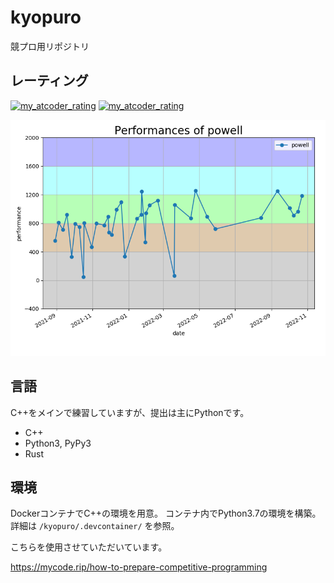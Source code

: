 # kyopuro
競プロ用リポジトリ

## レーティング
[![my_atcoder_rating](https://badgen.org/img/atcoder/powell/rating/algorithm?style=flat)](https://atcoder.jp/users/powell)
[![my_atcoder_rating](https://badgen.org/img/atcoder/powell/rating/heuristic?style=flat)](https://atcoder.jp/users/powell?contestType=heuristic)

![performance](images/performance_20221105.png)


## 言語
C++をメインで練習していますが、提出は主にPythonです。
- C++
- Python3, PyPy3
- Rust

## 環境
DockerコンテナでC++の環境を用意。
コンテナ内でPython3.7の環境を構築。
詳細は `/kyopuro/.devcontainer/` を参照。

こちらを使用させていただいています。

https://mycode.rip/how-to-prepare-competitive-programming
